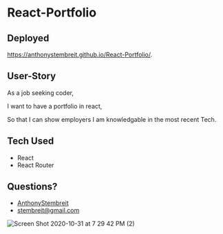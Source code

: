 # React-Portfolio

## Deployed

https://anthonystembreit.github.io/React-Portfolio/.

## User-Story

As a job seeking coder,

I want to have a portfolio in react,

So that I can show employers I am knowledgable in the most recent Tech.

## Tech Used
* React
 * React Router
 
 ## Questions?
* [AnthonyStembreit](https://github.com/AnthonyStembreit)
* stembreit@gmail.com

![Screen Shot 2020-10-31 at 7 29 42 PM (2)](https://user-images.githubusercontent.com/64037800/97792699-87698b80-1baf-11eb-9472-a36b148d2a77.png)

